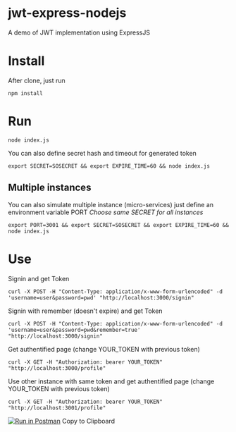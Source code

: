 # jwt-express-nodejs
A demo of JWT implementation using ExpressJS

# Install
After clone, just run 

    npm install

# Run 

    node index.js

You can also define secret hash and timeout for generated token

    export SECRET=SOSECRET && export EXPIRE_TIME=60 && node index.js

## Multiple instances
You can also simulate multiple instance (micro-services) just define an environment variable PORT
*Choose same SECRET for all instances*

    export PORT=3001 && export SECRET=SOSECRET && export EXPIRE_TIME=60 && node index.js


# Use

Signin and get Token

    curl -X POST -H "Content-Type: application/x-www-form-urlencoded" -d 'username=user&password=pwd' "http://localhost:3000/signin"

Signin with remember (doesn't expire) and get Token

    curl -X POST -H "Content-Type: application/x-www-form-urlencoded" -d 'username=user&password=pwd&remember=true' "http://localhost:3000/signin"


Get authentified page (change YOUR_TOKEN with previous token)

    curl -X GET -H "Authorization: bearer YOUR_TOKEN" "http://localhost:3000/profile"

Use other instance with same token and get authentified page (change YOUR_TOKEN with previous token)

    curl -X GET -H "Authorization: bearer YOUR_TOKEN" "http://localhost:3001/profile"

[![Run in Postman](https://run.pstmn.io/button.svg)](https://app.getpostman.com/run-collection/03086f67847d8f8d1e34)
Copy to Clipboard
